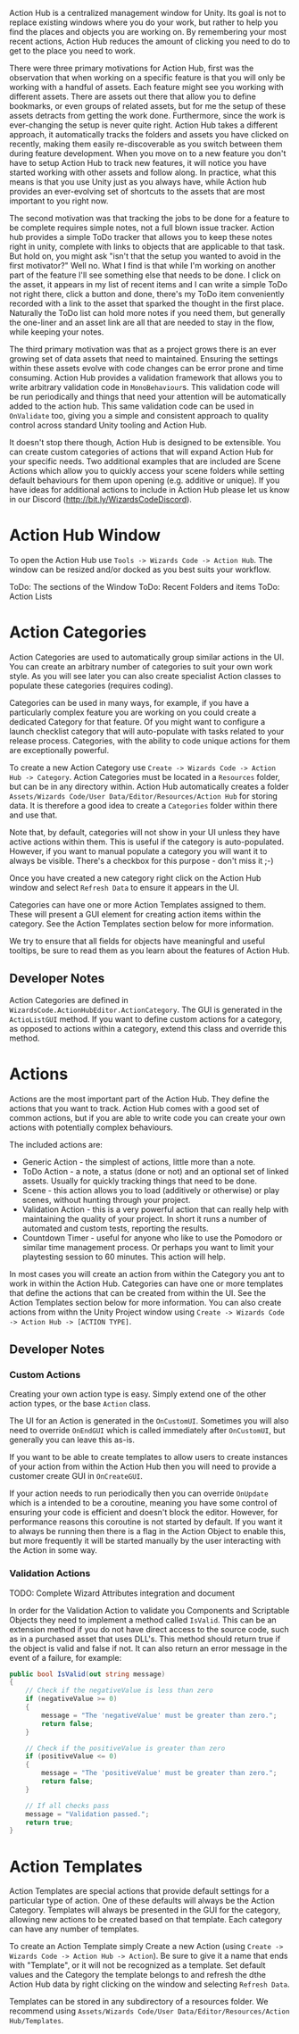 Action Hub is a centralized management window for Unity. Its goal is not to replace existing windows where you do your work, but rather to help you find the places and objects you are working on. By remembering your most recent actions, Action Hub reduces the amount of clicking you need to do to get to the place you need to work.

There were three primary motivations for Action Hub, first was the observation that when working on a specific feature is that you will only be working with a handful of assets. Each feature might see you working with different assets. There are assets out there that allow you to define bookmarks, or even groups of related assets, but for me the setup of these assets detracts from getting the work done. Furthermore, since the work is ever-changing the setup is never quite right. Action Hub takes a different approach, it automatically tracks the folders and assets you have clicked on recently, making them easily re-discoverable as you switch between them during feature development. When you move on to a new feature you don't have to setup Action Hub to track new features, it will notice you have started working with other assets and follow along. In practice, what this means is that you use Unity just as you always have, while Action hub provides an ever-evolving set of shortcuts to the assets that are most important to you right now.

The second motivation was that tracking the jobs to be done for a feature to be complete requires simple notes, not a full blown issue tracker. Action hub provides a simple ToDo tracker that allows you to keep these notes right in unity, complete with links to objects that are applicable to that task. But hold on, you might ask "isn't that the setup you wanted to avoid in the first motivator?" Well no. What I find is that while I'm working on another part of the feature I'll see something else that needs to be done. I click on the asset, it appears in my list of recent items and I can write a simple ToDo not right there, click a button and done, there's my ToDo item conveniently recorded with a link to the asset that sparked the thought in the first place. Naturally the ToDo list can hold more notes if you need them, but generally the one-liner and an asset link are all that are needed to stay in the flow, while keeping your notes. 

The third primary motivation was that as a project grows there is an ever growing set of data assets that need to maintained. Ensuring the settings within these assets evolve with code changes can be error prone and time consuming. Action Hub provides a validation framework that allows you to write arbitrary validation code in `MonoBehaviour`s. This validation code will be run periodically and things that need your attention will be automatically added to the action hub. This same validation code can be used in `OnValidate` too, giving you a simple and consistent approach to quality control across standard Unity tooling and Action Hub.

It doesn't stop there though, Action Hub is designed to be extensible. You can create custom categories of actions that will expand Action Hub for your specific needs. Two additional examples that are included are Scene Actions which allow you to quickly access your scene folders while setting default behaviours for them upon opening (e.g. additive or unique). If you have ideas for additional actions to include in Action Hub please let us know in our Discord (http://bit.ly/WizardsCodeDiscord).

# Action Hub Window

To open the Action Hub use `Tools -> Wizards Code -> Action Hub`. The window can be resized and/or docked as you best suits your workflow.

ToDo: The sections of the Window
ToDo: Recent Folders and items 
ToDo: Action Lists

# Action Categories

Action Categories are used to automatically group similar actions in the UI. You can create an arbitrary number of categories to suit your own work style. As you will see later you can also create specialist Action classes to populate these categories (requires coding).

Categories can be used in many ways, for example, if you have a particularly complex feature you are working on you could create a dedicated Category for that feature. Of you might want to configure a launch checklist category that will auto-populate with tasks related to your release process. Categories, with the ability to code unique actions for them are exceptionally powerful.

To create a new Action Category use `Create -> Wizards Code -> Action Hub -> Category`. Action Categories must be located in a `Resources` folder, but can be in any directory within. Action Hub automatically creates a folder `Assets/Wizards Code/User Data/Editor/Resources/Action Hub` for storing data. It is therefore a good idea to create a `Categories` folder within there and use that.

Note that, by default, categories will not show in your UI unless they have active actions within them. This is useful if the category is auto-populated. However, if you want to manual populate a category you will want it to always be visible. There's a checkbox for this purpose - don't miss it ;-)

Once you have created a new category right click on the Action Hub window and select `Refresh Data` to ensure it appears in the UI.

Categories can have one or more Action Templates assigned to them. These will present a GUI element for creating action items within the category. See the Action Templates section below for more information.

We try to ensure that all fields for objects have meaningful and useful tooltips, be sure to read them as you learn about the features of Action Hub.

## Developer Notes

Action Categories are defined in `WizardsCode.ActionHubEditor.ActionCategory`. The GUI is generated in the `ActioListGUI` method. If you want to define custom actions for a category, as opposed to actions within a category, extend this class and override this method.

# Actions

Actions are the most important part of the Action Hub. They define the actions that you want to track. Action Hub comes with a good set of common actions, but if you are able to write code you can create your own actions with potentially complex behaviours.

The included actions are:

  * Generic Action - the simplest of actions, little more than a note.
  * ToDo Action - a note, a status (done or not) and an optional set of linked assets. Usually for quickly tracking things that need to be done.
  * Scene - this action allows you to load (additively or otherwise) or play scenes, without hunting through your project.
  * Validation Action - this is a very powerful action that can really help with maintaining the quality of your project. In short it runs a number of automated and custom tests, reporting the results. 
  * Countdown Timer - useful for anyone who like to use the Pomodoro or similar time management process. Or perhaps you want to limit your playtesting session to 60 minutes. This action will help.

In most cases you will create an action from within the Category you ant to work in within the Action Hub. Categories can have one or more templates that define the actions that can be created from within the UI. See the Action Templates section below for more information. You can also create actions from withn the Unity Project window using `Create -> Wizards Code -> Action Hub -> [ACTION TYPE]`.

## Developer Notes

### Custom Actions

Creating your own action type is easy. Simply extend one of the other action types, or the base `Action` class.

The UI for an Action is generated in the `OnCustomUI`. Sometimes you will also need to override `OnEndGUI` which is called immediately after `OnCustomUI`, but generally you can leave this as-is.

If you want to be able to create templates to allow users to create instances of your action from within the Action Hub then you will need to provide a customer create GUI in `OnCreateGUI`.

If your action needs to run periodically then you can override `OnUpdate` which is a intended to be a coroutine, meaning you have some control of ensuring your code is efficient and doesn't block the editor. However, for performance reasons this coroutine is not started by default. If you want it to always be running then there is a flag in the Action Object to enable this, but more frequently it will be started manually by the user interacting with the Action in some way.

### Validation Actions

TODO: Complete Wizard Attributes integration and document

In order for the Validation Action to validate you Components and Scriptable Objects they need to implement a method called `IsValid`. This can be an extension method if you do not have direct access to the source code, such as in a purchased asset that uses DLL's. This method should return true if the object is valid and false if not. It can also return an error message in the event of a failure, for example:

```csharp
public bool IsValid(out string message)
{
    // Check if the negativeValue is less than zero
    if (negativeValue >= 0)
    {
        message = "The 'negativeValue' must be greater than zero.";
        return false;
    }

    // Check if the positiveValue is greater than zero
    if (positiveValue <= 0)
    {
        message = "The 'positiveValue' must be greater than zero.";
        return false;
    }

    // If all checks pass
    message = "Validation passed.";
    return true;
}
```

# Action Templates

Action Templates are special actions that provide default settings for a particular type of action. One of these defaults will always be the Action Category. Templates will always be presented in the GUI for the category, allowing new actions to be created based on that template. Each category can have any number of templates.

To create an Action Template simply Create a new Action (using `Create -> Wizards Code -> Action Hub -> Action`). Be sure to give it a name that ends with "Template", or it will not be recognized as a template. Set default values and the Category the template belongs to and refresh the dthe Action Hub data by right clicking on the window and selecting `Refresh Data`.

Templates can be stored in any subdirectory of a resources folder. We recommend using `Assets/Wizards Code/User Data/Editor/Resources/Action Hub/Templates`.




